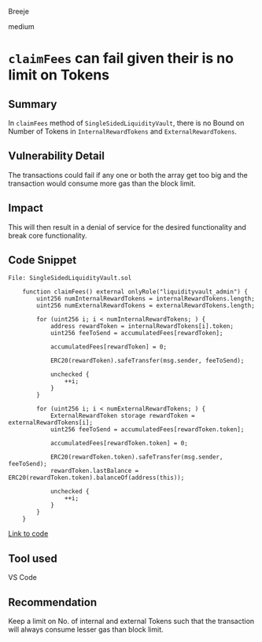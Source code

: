 Breeje

medium

# `claimFees` can fail given their is no limit on Tokens

## Summary

In `claimFees` method of `SingleSidedLiquidityVault`, there is no Bound on Number of Tokens in `InternalRewardTokens` and `ExternalRewardTokens`.

## Vulnerability Detail

The transactions could fail if any one or both the array get too big and the transaction would consume more gas than the block limit.


## Impact

This will then result in a denial of service for the desired functionality and break core functionality.

## Code Snippet

```solidity
File: SingleSidedLiquidityVault.sol

    function claimFees() external onlyRole("liquidityvault_admin") {
        uint256 numInternalRewardTokens = internalRewardTokens.length;
        uint256 numExternalRewardTokens = externalRewardTokens.length;

        for (uint256 i; i < numInternalRewardTokens; ) {
            address rewardToken = internalRewardTokens[i].token;
            uint256 feeToSend = accumulatedFees[rewardToken];

            accumulatedFees[rewardToken] = 0;

            ERC20(rewardToken).safeTransfer(msg.sender, feeToSend);

            unchecked {
                ++i;
            }
        }

        for (uint256 i; i < numExternalRewardTokens; ) {
            ExternalRewardToken storage rewardToken = externalRewardTokens[i];
            uint256 feeToSend = accumulatedFees[rewardToken.token];

            accumulatedFees[rewardToken.token] = 0;

            ERC20(rewardToken.token).safeTransfer(msg.sender, feeToSend);
            rewardToken.lastBalance = ERC20(rewardToken.token).balanceOf(address(this));

            unchecked {
                ++i;
            }
        }
    }

```
[Link to code](https://github.com/sherlock-audit/2023-02-olympus/blob/main/src/policies/lending/abstracts/SingleSidedLiquidityVault.sol#L736-L766)

## Tool used

VS Code

## Recommendation

Keep a limit on No. of internal and external Tokens such that the transaction will always consume lesser gas than block limit.